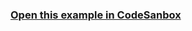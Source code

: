 ### [Open this example in CodeSanbox](https://codesandbox.io/s/github/Engagespot/engagespot/tree/master/examples/examples-vanilla)
